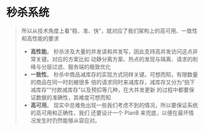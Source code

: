 # 秒杀系统

> 所以从技术角度上看“稳、准、快”，就对应了我们架构上的高可用、一致性和高性能的要求 
>
> - **高性能**。 秒杀涉及大量的并发读和并发写，因此支持高并发访问这点非常关键。对应的方案比如 动静分离方案、热点的发现与隔离、请求的削峰与分层过滤、服务端的极致优化 
> - **一致性**。 秒杀中商品减库存的实现方式同样关键。可想而知，有限数量的商品在同一时刻被很多 倍的请求同时来减库存，减库存又分为“拍下减库存”“付款减库存”以及预扣等几种，在大并发更新 的过程中都要保证数据的准确性，其难度可想而知 
> - **高可用**。 现实中总难免出现一些我们考虑不到的情况，所以要保证系统的高可用和正确性，我们 还要设计一个 PlanB 来兜底，以便在最坏情况发生时仍然能够从容应对。




